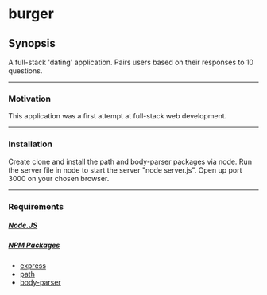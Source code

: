 # burger

## **Synopsis**
 
A full-stack 'dating' application. Pairs users based on their responses to 10 questions. 
 
***

### **Motivation**

This application was a first attempt at full-stack web development.

***

### **Installation**

Create clone and install the path and body-parser packages via node. Run the server file in node to start the server "node server.js". Open up port 3000 on your chosen browser.

***

### **Requirements**

##### [Node.JS](https://nodejs.org/en/download/)
##### [NPM Packages](https://www.npmjs.com)
* [express](https://www.npmjs.com/package/express)
* [path](https://www.npmjs.com/package/path)
* [body-parser](https://www.npmjs.com/package/body-parser)